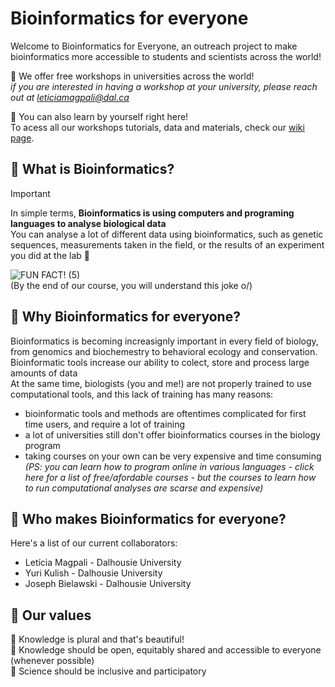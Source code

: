 # Bioinformatics for everyone

Welcome to Bioinformatics for Everyone, an outreach project to make bioinformatics more accessible to students and scientists across the world! <br>

🦋 We offer free workshops in universities across the world! <br>
_if you are interested in having a workshop at your university, please reach out at leticiamagpali@dal.ca <br>_

🦋 You can also learn by yourself right here! <br>
To acess all our workshops tutorials, data and materials, check our [wiki page](https://github.com/leticiamagpali/bioinformatics-for-everyone/wiki).

## 🍄 What is Bioinformatics? ##
> [!IMPORTANT]
> In simple terms, **Bioinformatics is using computers and programing languages to analyse biological data** <br>
> You can analyse a lot of different data using bioinformatics, such as genetic sequences, measurements taken in the field, or the results of an experiment you did at the lab 🧬

![FUN FACT! (5)](https://github.com/user-attachments/assets/d013a06d-c62d-4fe9-89eb-4ea085aed1e2) <br>
(By the end of our course, you will understand this joke o/)


## 🍄 Why Bioinformatics for everyone? ##
Bioinformatics is becoming increasignly important in every field of biology, from genomics and biochemestry to behavioral ecology and conservation. <br>
Bioinformatic tools increase our ability to colect, store and process large amounts of data <br>
At the same time, biologists (you and me!) are not properly trained to use computational tools, and this lack of training has many reasons:
* bioinformatic tools and methods are oftentimes complicated for first time users, and require a lot of training
* a lot of universities still don't offer bioinformatics courses in the biology program
* taking courses on your own can be very expensive and time consuming <br>
  _(PS: you can learn how to program online in various languages - click here for a list of free/afordable courses - but the courses to learn how to run computational analyses are scarse and expensive)_

## 🍄 Who makes Bioinformatics for everyone? ##

Here's a list of our current collaborators:
* Letícia Magpali - Dalhousie University
* Yuri Kulish - Dalhousie University
* Joseph Bielawski - Dalhousie University

## 🍄 Our values ##

🦋 Knowledge is plural and that's beautiful! <br>
🦋 Knowledge should be open, equitably shared and accessible to everyone (whenever possible) <br>
🦋 Science should be inclusive and participatory

